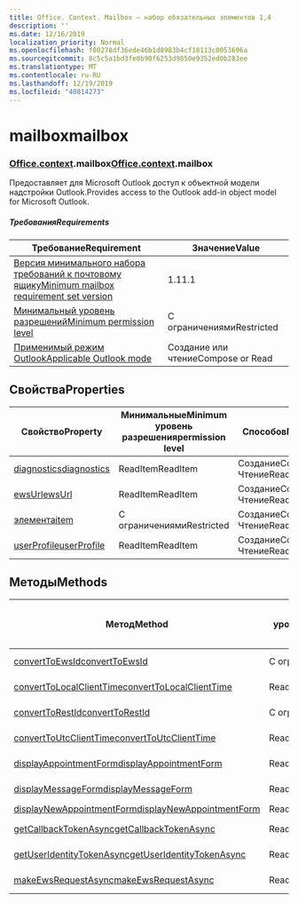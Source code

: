 ```yaml
---
title: Office. Context. Mailbox — набор обязательных элементов 1,4
description: ''
ms.date: 12/16/2019
localization_priority: Normal
ms.openlocfilehash: f00278df36ede46b1d8983b4cf18113c0053696a
ms.sourcegitcommit: 8c5c5a1bd3fe8b90f6253d9850e9352ed0b283ee
ms.translationtype: MT
ms.contentlocale: ru-RU
ms.lasthandoff: 12/19/2019
ms.locfileid: "40814273"
---
```

# <a name="mailbox"></a><span data-ttu-id="02258-102">mailbox</span><span class="sxs-lookup"><span data-stu-id="02258-102">mailbox</span></span>

### <a name="officeofficemdcontextofficecontextmdmailbox"></a><span data-ttu-id="02258-103">[Office](office.md)[.context](office.context.md).mailbox</span><span class="sxs-lookup"><span data-stu-id="02258-103">[Office](office.md)[.context](office.context.md).mailbox</span></span>

<span data-ttu-id="02258-104">Предоставляет для Microsoft Outlook доступ к объектной модели надстройки Outlook.</span><span class="sxs-lookup"><span data-stu-id="02258-104">Provides access to the Outlook add-in object model for Microsoft Outlook.</span></span>

##### <a name="requirements"></a><span data-ttu-id="02258-105">Требования</span><span class="sxs-lookup"><span data-stu-id="02258-105">Requirements</span></span>

|<span data-ttu-id="02258-106">Требование</span><span class="sxs-lookup"><span data-stu-id="02258-106">Requirement</span></span>| <span data-ttu-id="02258-107">Значение</span><span class="sxs-lookup"><span data-stu-id="02258-107">Value</span></span>|
|---|---|
|[<span data-ttu-id="02258-108">Версия минимального набора требований к почтовому ящику</span><span class="sxs-lookup"><span data-stu-id="02258-108">Minimum mailbox requirement set version</span></span>](../../requirement-sets/outlook-api-requirement-sets.md)| <span data-ttu-id="02258-109">1.1</span><span class="sxs-lookup"><span data-stu-id="02258-109">1.1</span></span>|
|[<span data-ttu-id="02258-110">Минимальный уровень разрешений</span><span class="sxs-lookup"><span data-stu-id="02258-110">Minimum permission level</span></span>](/outlook/add-ins/understanding-outlook-add-in-permissions)| <span data-ttu-id="02258-111">С ограничениями</span><span class="sxs-lookup"><span data-stu-id="02258-111">Restricted</span></span>|
|[<span data-ttu-id="02258-112">Применимый режим Outlook</span><span class="sxs-lookup"><span data-stu-id="02258-112">Applicable Outlook mode</span></span>](/outlook/add-ins/#extension-points)| <span data-ttu-id="02258-113">Создание или чтение</span><span class="sxs-lookup"><span data-stu-id="02258-113">Compose or Read</span></span>|

## <a name="properties"></a><span data-ttu-id="02258-114">Свойства</span><span class="sxs-lookup"><span data-stu-id="02258-114">Properties</span></span>

| <span data-ttu-id="02258-115">Свойство</span><span class="sxs-lookup"><span data-stu-id="02258-115">Property</span></span> | <span data-ttu-id="02258-116">Минимальные</span><span class="sxs-lookup"><span data-stu-id="02258-116">Minimum</span></span><br><span data-ttu-id="02258-117">уровень разрешения</span><span class="sxs-lookup"><span data-stu-id="02258-117">permission level</span></span> | <span data-ttu-id="02258-118">Способов</span><span class="sxs-lookup"><span data-stu-id="02258-118">Modes</span></span> | <span data-ttu-id="02258-119">Тип возвращаемых данных</span><span class="sxs-lookup"><span data-stu-id="02258-119">Return type</span></span> | <span data-ttu-id="02258-120">Минимальные</span><span class="sxs-lookup"><span data-stu-id="02258-120">Minimum</span></span><br><span data-ttu-id="02258-121">набор требований</span><span class="sxs-lookup"><span data-stu-id="02258-121">requirement set</span></span> |
|---|---|---|---|:---:|
| [<span data-ttu-id="02258-122">diagnostics</span><span class="sxs-lookup"><span data-stu-id="02258-122">diagnostics</span></span>](office.context.mailbox.diagnostics.md) | <span data-ttu-id="02258-123">ReadItem</span><span class="sxs-lookup"><span data-stu-id="02258-123">ReadItem</span></span> | <span data-ttu-id="02258-124">Создание</span><span class="sxs-lookup"><span data-stu-id="02258-124">Compose</span></span><br><span data-ttu-id="02258-125">Чтение</span><span class="sxs-lookup"><span data-stu-id="02258-125">Read</span></span> | [<span data-ttu-id="02258-126">Диагностики</span><span class="sxs-lookup"><span data-stu-id="02258-126">Diagnostics</span></span>](/javascript/api/outlook/office.diagnostics?view=outlook-js-1.4) | [<span data-ttu-id="02258-127">1.1</span><span class="sxs-lookup"><span data-stu-id="02258-127">1.1</span></span>](../requirement-set-1.1/outlook-requirement-set-1.1.md) |
| [<span data-ttu-id="02258-128">ewsUrl</span><span class="sxs-lookup"><span data-stu-id="02258-128">ewsUrl</span></span>](/javascript/api/outlook/office.mailbox?view=outlook-js-1.4#ewsurl) | <span data-ttu-id="02258-129">ReadItem</span><span class="sxs-lookup"><span data-stu-id="02258-129">ReadItem</span></span> | <span data-ttu-id="02258-130">Создание</span><span class="sxs-lookup"><span data-stu-id="02258-130">Compose</span></span><br><span data-ttu-id="02258-131">Чтение</span><span class="sxs-lookup"><span data-stu-id="02258-131">Read</span></span> | <span data-ttu-id="02258-132">String</span><span class="sxs-lookup"><span data-stu-id="02258-132">String</span></span> | [<span data-ttu-id="02258-133">1.1</span><span class="sxs-lookup"><span data-stu-id="02258-133">1.1</span></span>](../requirement-set-1.1/outlook-requirement-set-1.1.md) |
| [<span data-ttu-id="02258-134">элемента</span><span class="sxs-lookup"><span data-stu-id="02258-134">item</span></span>](office.context.mailbox.item.md) | <span data-ttu-id="02258-135">С ограничениями</span><span class="sxs-lookup"><span data-stu-id="02258-135">Restricted</span></span> | <span data-ttu-id="02258-136">Создание</span><span class="sxs-lookup"><span data-stu-id="02258-136">Compose</span></span><br><span data-ttu-id="02258-137">Чтение</span><span class="sxs-lookup"><span data-stu-id="02258-137">Read</span></span> | [<span data-ttu-id="02258-138">Элемент</span><span class="sxs-lookup"><span data-stu-id="02258-138">Item</span></span>](/javascript/api/outlook/office.item?view=outlook-js-1.4) | [<span data-ttu-id="02258-139">1.1</span><span class="sxs-lookup"><span data-stu-id="02258-139">1.1</span></span>](../requirement-set-1.1/outlook-requirement-set-1.1.md) |
| [<span data-ttu-id="02258-140">userProfile</span><span class="sxs-lookup"><span data-stu-id="02258-140">userProfile</span></span>](office.context.mailbox.userProfile.md) | <span data-ttu-id="02258-141">ReadItem</span><span class="sxs-lookup"><span data-stu-id="02258-141">ReadItem</span></span> | <span data-ttu-id="02258-142">Создание</span><span class="sxs-lookup"><span data-stu-id="02258-142">Compose</span></span><br><span data-ttu-id="02258-143">Чтение</span><span class="sxs-lookup"><span data-stu-id="02258-143">Read</span></span> | [<span data-ttu-id="02258-144">UserProfile</span><span class="sxs-lookup"><span data-stu-id="02258-144">UserProfile</span></span>](/javascript/api/outlook/office.userprofile?view=outlook-js-1.4) | [<span data-ttu-id="02258-145">1.1</span><span class="sxs-lookup"><span data-stu-id="02258-145">1.1</span></span>](../requirement-set-1.1/outlook-requirement-set-1.1.md) |

## <a name="methods"></a><span data-ttu-id="02258-146">Методы</span><span class="sxs-lookup"><span data-stu-id="02258-146">Methods</span></span>

| <span data-ttu-id="02258-147">Метод</span><span class="sxs-lookup"><span data-stu-id="02258-147">Method</span></span> | <span data-ttu-id="02258-148">Минимальные</span><span class="sxs-lookup"><span data-stu-id="02258-148">Minimum</span></span><br><span data-ttu-id="02258-149">уровень разрешения</span><span class="sxs-lookup"><span data-stu-id="02258-149">permission level</span></span> | <span data-ttu-id="02258-150">Способов</span><span class="sxs-lookup"><span data-stu-id="02258-150">Modes</span></span> | <span data-ttu-id="02258-151">Минимальные</span><span class="sxs-lookup"><span data-stu-id="02258-151">Minimum</span></span><br><span data-ttu-id="02258-152">набор требований</span><span class="sxs-lookup"><span data-stu-id="02258-152">requirement set</span></span> |
|---|---|---|:---:|
| [<span data-ttu-id="02258-153">convertToEwsId</span><span class="sxs-lookup"><span data-stu-id="02258-153">convertToEwsId</span></span>](/javascript/api/outlook/office.mailbox?view=outlook-js-1.4#converttoewsid-itemid--restversion-) | <span data-ttu-id="02258-154">С ограничениями</span><span class="sxs-lookup"><span data-stu-id="02258-154">Restricted</span></span> | <span data-ttu-id="02258-155">Создание</span><span class="sxs-lookup"><span data-stu-id="02258-155">Compose</span></span><br><span data-ttu-id="02258-156">Чтение</span><span class="sxs-lookup"><span data-stu-id="02258-156">Read</span></span> | [<span data-ttu-id="02258-157">1.3</span><span class="sxs-lookup"><span data-stu-id="02258-157">1.3</span></span>](../requirement-set-1.3/outlook-requirement-set-1.3.md) |
| [<span data-ttu-id="02258-158">convertToLocalClientTime</span><span class="sxs-lookup"><span data-stu-id="02258-158">convertToLocalClientTime</span></span>](/javascript/api/outlook/office.mailbox?view=outlook-js-1.4#converttolocalclienttime-timevalue-) | <span data-ttu-id="02258-159">ReadItem</span><span class="sxs-lookup"><span data-stu-id="02258-159">ReadItem</span></span> | <span data-ttu-id="02258-160">Создание</span><span class="sxs-lookup"><span data-stu-id="02258-160">Compose</span></span><br><span data-ttu-id="02258-161">Чтение</span><span class="sxs-lookup"><span data-stu-id="02258-161">Read</span></span> | [<span data-ttu-id="02258-162">1.1</span><span class="sxs-lookup"><span data-stu-id="02258-162">1.1</span></span>](../requirement-set-1.1/outlook-requirement-set-1.1.md) |
| [<span data-ttu-id="02258-163">convertToRestId</span><span class="sxs-lookup"><span data-stu-id="02258-163">convertToRestId</span></span>](/javascript/api/outlook/office.mailbox?view=outlook-js-1.4#converttorestid-itemid--restversion-) | <span data-ttu-id="02258-164">С ограничениями</span><span class="sxs-lookup"><span data-stu-id="02258-164">Restricted</span></span> | <span data-ttu-id="02258-165">Создание</span><span class="sxs-lookup"><span data-stu-id="02258-165">Compose</span></span><br><span data-ttu-id="02258-166">Чтение</span><span class="sxs-lookup"><span data-stu-id="02258-166">Read</span></span> | [<span data-ttu-id="02258-167">1.3</span><span class="sxs-lookup"><span data-stu-id="02258-167">1.3</span></span>](../requirement-set-1.3/outlook-requirement-set-1.3.md) |
| [<span data-ttu-id="02258-168">convertToUtcClientTime</span><span class="sxs-lookup"><span data-stu-id="02258-168">convertToUtcClientTime</span></span>](/javascript/api/outlook/office.mailbox?view=outlook-js-1.4#converttoutcclienttime-input-) | <span data-ttu-id="02258-169">ReadItem</span><span class="sxs-lookup"><span data-stu-id="02258-169">ReadItem</span></span> | <span data-ttu-id="02258-170">Создание</span><span class="sxs-lookup"><span data-stu-id="02258-170">Compose</span></span><br><span data-ttu-id="02258-171">Чтение</span><span class="sxs-lookup"><span data-stu-id="02258-171">Read</span></span> | [<span data-ttu-id="02258-172">1.1</span><span class="sxs-lookup"><span data-stu-id="02258-172">1.1</span></span>](../requirement-set-1.1/outlook-requirement-set-1.1.md) |
| [<span data-ttu-id="02258-173">displayAppointmentForm</span><span class="sxs-lookup"><span data-stu-id="02258-173">displayAppointmentForm</span></span>](/javascript/api/outlook/office.mailbox?view=outlook-js-1.4#displayappointmentform-itemid-) | <span data-ttu-id="02258-174">ReadItem</span><span class="sxs-lookup"><span data-stu-id="02258-174">ReadItem</span></span> | <span data-ttu-id="02258-175">Создание</span><span class="sxs-lookup"><span data-stu-id="02258-175">Compose</span></span><br><span data-ttu-id="02258-176">Чтение</span><span class="sxs-lookup"><span data-stu-id="02258-176">Read</span></span> | [<span data-ttu-id="02258-177">1.1</span><span class="sxs-lookup"><span data-stu-id="02258-177">1.1</span></span>](../requirement-set-1.1/outlook-requirement-set-1.1.md) |
| [<span data-ttu-id="02258-178">displayMessageForm</span><span class="sxs-lookup"><span data-stu-id="02258-178">displayMessageForm</span></span>](/javascript/api/outlook/office.mailbox?view=outlook-js-1.4#displaymessageform-itemid-) | <span data-ttu-id="02258-179">ReadItem</span><span class="sxs-lookup"><span data-stu-id="02258-179">ReadItem</span></span> | <span data-ttu-id="02258-180">Создание</span><span class="sxs-lookup"><span data-stu-id="02258-180">Compose</span></span><br><span data-ttu-id="02258-181">Чтение</span><span class="sxs-lookup"><span data-stu-id="02258-181">Read</span></span> | [<span data-ttu-id="02258-182">1.1</span><span class="sxs-lookup"><span data-stu-id="02258-182">1.1</span></span>](../requirement-set-1.1/outlook-requirement-set-1.1.md) |
| [<span data-ttu-id="02258-183">displayNewAppointmentForm</span><span class="sxs-lookup"><span data-stu-id="02258-183">displayNewAppointmentForm</span></span>](/javascript/api/outlook/office.mailbox?view=outlook-js-1.4#displaynewappointmentform-parameters-) | <span data-ttu-id="02258-184">ReadItem</span><span class="sxs-lookup"><span data-stu-id="02258-184">ReadItem</span></span> | <span data-ttu-id="02258-185">Чтение</span><span class="sxs-lookup"><span data-stu-id="02258-185">Read</span></span> | [<span data-ttu-id="02258-186">1.1</span><span class="sxs-lookup"><span data-stu-id="02258-186">1.1</span></span>](../requirement-set-1.1/outlook-requirement-set-1.1.md) |
| [<span data-ttu-id="02258-187">getCallbackTokenAsync</span><span class="sxs-lookup"><span data-stu-id="02258-187">getCallbackTokenAsync</span></span>](/javascript/api/outlook/office.mailbox?view=outlook-js-1.4#getcallbacktokenasync-callback--usercontext-) | <span data-ttu-id="02258-188">ReadItem</span><span class="sxs-lookup"><span data-stu-id="02258-188">ReadItem</span></span> | <span data-ttu-id="02258-189">Создание</span><span class="sxs-lookup"><span data-stu-id="02258-189">Compose</span></span><br><span data-ttu-id="02258-190">Чтение</span><span class="sxs-lookup"><span data-stu-id="02258-190">Read</span></span> | [<span data-ttu-id="02258-191">1.3</span><span class="sxs-lookup"><span data-stu-id="02258-191">1.3</span></span>](../requirement-set-1.3/outlook-requirement-set-1.3.md)<br>[<span data-ttu-id="02258-192">1.1</span><span class="sxs-lookup"><span data-stu-id="02258-192">1.1</span></span>](../requirement-set-1.1/outlook-requirement-set-1.1.md) |
| [<span data-ttu-id="02258-193">getUserIdentityTokenAsync</span><span class="sxs-lookup"><span data-stu-id="02258-193">getUserIdentityTokenAsync</span></span>](/javascript/api/outlook/office.mailbox?view=outlook-js-1.4#getuseridentitytokenasync-callback--usercontext-) | <span data-ttu-id="02258-194">ReadItem</span><span class="sxs-lookup"><span data-stu-id="02258-194">ReadItem</span></span> | <span data-ttu-id="02258-195">Создание</span><span class="sxs-lookup"><span data-stu-id="02258-195">Compose</span></span><br><span data-ttu-id="02258-196">Чтение</span><span class="sxs-lookup"><span data-stu-id="02258-196">Read</span></span> | [<span data-ttu-id="02258-197">1.1</span><span class="sxs-lookup"><span data-stu-id="02258-197">1.1</span></span>](../requirement-set-1.1/outlook-requirement-set-1.1.md) |
| [<span data-ttu-id="02258-198">makeEwsRequestAsync</span><span class="sxs-lookup"><span data-stu-id="02258-198">makeEwsRequestAsync</span></span>](/javascript/api/outlook/office.mailbox?view=outlook-js-1.4#makeewsrequestasync-data--callback--usercontext-) | <span data-ttu-id="02258-199">ReadWriteMailbox</span><span class="sxs-lookup"><span data-stu-id="02258-199">ReadWriteMailbox</span></span> | <span data-ttu-id="02258-200">Создание</span><span class="sxs-lookup"><span data-stu-id="02258-200">Compose</span></span><br><span data-ttu-id="02258-201">Чтение</span><span class="sxs-lookup"><span data-stu-id="02258-201">Read</span></span> | [<span data-ttu-id="02258-202">1.1</span><span class="sxs-lookup"><span data-stu-id="02258-202">1.1</span></span>](../requirement-set-1.1/outlook-requirement-set-1.1.md) |
